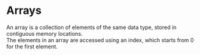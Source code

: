 # Arrays

An array is a collection of elements of the same data type, stored in contiguous memory locations.  
The elements in an array are accessed using an index, which starts from 0 for the first element.